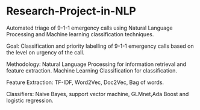 # Research-Project-in-NLP
Automated triage of 9-1-1 emergency calls using Natural Language Processing and Machine learning classification techniques.

Goal: Classification and priority labelling of 9-1-1 emergency calls based on the level on urgency of the call. 

Methodology: Natural Language Processing for information retrieval and feature extraction. Machine Learning Classification for classification.

Feature Extraction: TF-IDF, Word2Vec, Doc2Vec, Bag of words.

Classifiers: Naive Bayes, support vector machine, GLMnet,Ada Boost and logistic regression.

